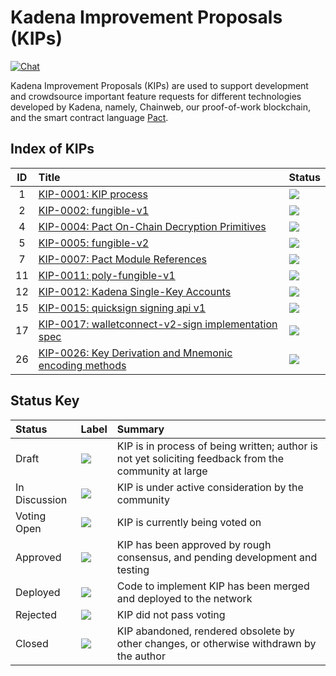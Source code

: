 Kadena Improvement Proposals (KIPs)
===

[![Chat](https://img.shields.io/badge/chat-on%20discord-7289da.svg)](https://discord.gg/G7KE62H)


Kadena Improvement Proposals (KIPs) are used to support development and
crowdsource important feature requests for different technologies developed by
Kadena, namely, Chainweb, our proof-of-work blockchain, and the smart contract language
[Pact](https://github.com/kadena-io/pact).


## Index of KIPs

| ID  | Title                                                                                                                   | Status                                                                 |
| :-: | :---------------------------------------------------------------------------------------------------------------------- | :--------------------------------------------------------------------- |
|  1  | [KIP-0001: KIP process](https://github.com/kadena-io/KIPs/blob/master/kip-0001.md)                                      | <img src="https://img.shields.io/badge/Status-Deployed-blue"></img>    |
|  2  | [KIP-0002: fungible-v1](https://github.com/kadena-io/KIPs/blob/master/kip-0002.md)                                      | <img src="https://img.shields.io/badge/Status-Deployed-blue"></img>    |
|  4  | [KIP-0004: Pact On-Chain Decryption Primitives](https://github.com/kadena-io/KIPs/blob/master/kip-0004.md)              | <img src="https://img.shields.io/badge/Status-Deployed-blue"></img>    |
|  5  | [KIP-0005: fungible-v2](https://github.com/kadena-io/KIPs/blob/master/kip-0005.md)                                      | <img src="https://img.shields.io/badge/Status-Closed-lightgrey"></img> |
|  7  | [KIP-0007: Pact Module References](https://github.com/kadena-io/KIPs/blob/master/kip-0007.md)                           | <img src="https://img.shields.io/badge/Status-Deployed-blue"></img>    |
| 11  | [KIP-0011: poly-fungible-v1](https://github.com/kadena-io/KIPs/blob/master/kip-0011/kip-0011.md)                        | <img src="https://img.shields.io/badge/Status-Deployed-blue"></img>    |
| 12  | [KIP-0012: Kadena Single-Key Accounts](https://github.com/kadena-io/KIPs/blob/master/kip-0012/kip-0012.md)              | <img src="https://img.shields.io/badge/Status-Voting_Open-cyan"></img> |
| 15  | [KIP-0015: quicksign signing api v1](https://github.com/kadena-io/KIPs/blob/master/kip-0015.md)                         | <img src="https://img.shields.io/badge/Status-Deployed-blue"></img>    |
| 17  | [KIP-0017: walletconnect-v2-sign implementation spec](https://github.com/kadena-io/KIPs/blob/master/kip-0017.md)        | <img src="https://img.shields.io/badge/Status-Voting_Open-cyan"></img> |
| 26  | [KIP-0026: Key Derivation and Mnemonic encoding methods](https://github.com/Takadenoshi/KIPs/blob/kip-0026/kip-0026.md) | <img src="https://img.shields.io/badge/Status-Draft-yellow"></img>     |



## Status Key

| Status        | Label                                                                        | Summary                                                                                               |
| :------------ | :--------------------------------------------------------------------------- | :---------------------------------------------------------------------------------------------------- |
| Draft         | <img src="https://img.shields.io/badge/Status-Draft-yellow"></img>           | KIP is in process of being written; author is not yet soliciting feedback from the community at large |
| In Discussion | <img src="https://img.shields.io/badge/Status-In%20Discussion-orange"></img> | KIP is under active consideration by the community                                                    |
| Voting Open   | <img src="https://img.shields.io/badge/Status-Voting_Open-cyan"></img>       | KIP is currently being voted on                                                                       |
| Approved      | <img src="https://img.shields.io/badge/Status-Approved-green"></img>         | KIP has been approved by rough consensus, and pending development and testing                         |
| Deployed      | <img src="https://img.shields.io/badge/Status-Deployed-blue"></img>          | Code to implement KIP has been merged and deployed to the network                                     |
| Rejected      | <img src="https://img.shields.io/badge/Status-Rejected-red"></img>           | KIP did not pass voting                                                                               |
| Closed        | <img src="https://img.shields.io/badge/Status-Closed-lightgrey"></img>       | KIP abandoned, rendered obsolete by other changes, or otherwise withdrawn by the author               |
